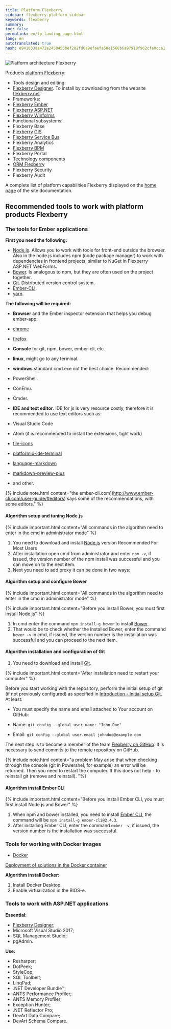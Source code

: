 ```yaml
---
title: Platform Flexberry
sidebar: flexberry-platform_sidebar
keywords: flexberry
summary:
toc: false
permalink: en/fp_landing_page.html
lang: en
autotranslated: true
hash: e941833da472e2458455bef282fd0a9efaefa50e1568b6a97918f962cfe0cca1
---
```


![Platform architecture Flexberry](/images/pages/products/flexberry-platform/architecture/flexberry-platform-app-architecture.png)

Products [platform Flexberry](http://flexberry.net):

* Tools design and editing:
 * [Flexberry Designer](fd_flexberry-designer.html). To install by downloading from the website [flexberry.net](https://designer.flexberry.net/#/download-win-app).
* Frameworks:
 * [Flexberry Ember](ef3_landing_page.html)
 * [Flexberry ASP.NET](fa_landing_page.html)
 * [Flexberry Winforms](fw_landing_page.html)
* Functional subsystems:
 * Flexberry Base
 * [Flexberry GIS](fg_landing_page.html)
 * [Flexberry Service Bus](fsb_landing_page.html)
 * Flexberry Analytics
 * [Flexberry BPM](fbpm_landing_page.html)
 * Flexberry Portal
* Technology components
 * [ORM Flexberry](fo_landing_page.html)
 * Flexberry Security
 * Flexberry Audit

A complete list of platform capabilities Flexberry displayed on the [home page](index.html) of the site documentation.

## Recommended tools to work with platform products Flexberry

### The tools for Ember applications

__First you need the following:__

* [Node.js](http://nodejs.org). Allows you to work with tools for front-end outside the browser. Also in the node.js includes npm (node package manager) to work with dependencies in frontend projects, similar to NuGet in Flexberry ASP.NET WebForms.
* [Bower](http://bower.io). Is analogous to npm, but they are often used on the project together.
* [Git](http://git-scm.com). Distributed version control system.
* [Ember-CLI](http://www.ember-cli.com).
* [yarn](https://yarnpkg.com/lang/en/docs/install/#windows-stable).

__The following will be required:__

* **Browser** and the Ember inspector extension that helps you debug ember-app:

 * [chrome](https://chrome.google.com/webstore/detail/ember-inspector/bmdblncegkenkacieihfhpjfppoconhi)
 * [firefox](https://addons.mozilla.org/en-US/firefox/addon/ember-inspector)
* **Console** for git, npm, bower, ember-cli, etc.
 * **linux**, might go to any terminal.
 * **windows** standard cmd.exe not the best choice.
 Recommended:

 * PowerShell.
 * ConEmu.
 * Cmder.
* **IDE and text editor**. IDE for js is very resource costly, therefore it is recommended to use text editors such as:
 * Visual Studio Code
 * Atom (it is recommended to install the extensions, tight work)

 * [file-icons](https://atom.io/packages/file-icons)
 * [platformio-ide-terminal](https://atom.io/packages/platformio-ide-terminal)
 * [language-markdown](https://atom.io/packages/language-markdown)
 * [markdown-preview-plus](https://atom.io/packages/markdown-preview-plus)
 * and other.

{% include note.html content="the ember-cli.com](http://www.ember-cli.com/user-guide/#editors) says some of the recommendations, with some editors." %}

#### Algorithm setup and tuning Node.js

{% include important.html content="All commands in the algorithm need to enter in the cmd in administrator mode" %}

1. You need to download and install [Node.js](https://nodejs.org/en/) version Recommended For Most Users
2. After installation open cmd from administrator and enter `npm -v`, if issued, the version number of the npm install was successful and you can move on to the next item.
3. Next you need to add proxy it can be done in two ways:

#### Algorithm setup and configure Bower

{% include important.html content="All commands in the algorithm need to enter in the cmd in administrator mode" %}

{% include important.html content="Before you install Bower, you must first install Node.js" %}

1. In cmd enter the command `npm install-g bower` to install [Bower](https://bower.io/).
2. That would be to check whether the installed Bower, enter the command `bower -v` in cmd, if issued, the version number is the installation was successful and you can proceed to the next item.

#### Algorithm installation and configuration of Git

1. You need to download and install [Git](https://git-scm.com/).

{% include important.html content="After installation need to restart your computer" %}

Before you start working with the repository, perform the initial setup of git (if not previously configured) as specified in [Introduction - Initial setup Git](https://git-scm.com/book/ru/v1/Введение-Первоначальная-настройка-Git).
At least:

* You must specify the name and email attached to Your account on GitHub:

 * Name: `git config --global user.name: "John Doe"`
 * Email: `git config --global user.email johndoe@example.com`

The next step is to become a member of the team [Flexberry on GitHub](https://github.com/Flexberry).
It is necessary to send commits to the remote repository on GitHub.

{% include note.html content="a problem May arise that when checking through the console (git in Powershel, for example) an error will be returned. Then you need to restart the computer. If this does not help - to reinstall git (remove and reinstall). "%}

#### Algorithm install Ember CLI

{% include important.html content="Before you install Ember CLI, you must first install Node.js and Bower" %}

1. When npm and bower installed, you need to install [Ember CLI](https://ember-cli.com/), the command will be `npm install-g ember-cli@2.4.3`.
2. After installing Ember CLI, enter the command `ember -v`, if issued, the version number is the installation was successful.

### Tools for working with Docker images

* [Docker](https://www.docker.com/get-started)

[Deployment of solutions in the Docker container](gbt_deployment_docker.html)

__Algorithm install Docker:__

1. Install Docker Desktop.
2. Enable virtualization in the BIOS-e.

### Tools to work with ASP.NET applications

__Essential:__

* [Flexberry Designer](https://flexberry.net/ru/);
* Microsoft Visual Studio 2017;
* SQL Management Studio;
* pgAdmin.

__Use:__

* Resharper;
* DotPeek;
* StyleCop;
* SQL Toolbelt;
* LinqPad;
* .NET Developer Bundle™;
 * ANTS Performance Profiler;
 * ANTS Memory Profiler;
 * Exception Hunter;
 * .NET Reflector Pro;
* DevArt Data Compare;
* DevArt Schema Compare.



